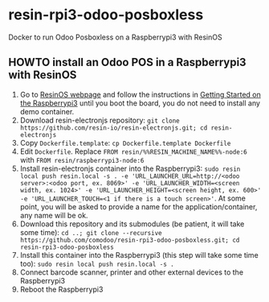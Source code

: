# resin-rpi3-odoo-posboxless
Docker to run Odoo Posboxless on a Raspberrypi3 with ResinOS

## HOWTO install an Odoo POS in a Raspberrypi3 with ResinOS
1. Go to [ResinOS webpage](https://resinos.io/) and follow the instructions in [Getting Started on the Raspberrypi3](https://resinos.io/docs/raspberrypi3/gettingstarted/) until you boot the board, you do not need to install any demo container.
2. Download resin-electronjs repository: `git clone https://github.com/resin-io/resin-electronjs.git; cd resin-electronjs`
3. Copy `Dockerfile.template`: `cp Dockerfile.template Dockerfile`
4. Edit `Dockerfile`. Replace `FROM resin/%%RESIN_MACHINE_NAME%%-node:6` with `FROM resin/raspberrypi3-node:6`
5. Install resin-electronjs container into the Raspberrypi3: `sudo resin local push resin.local -s . -e 'URL_LAUNCHER_URL=http://<odoo server>:<odoo port, ex. 8069>' -e 'URL_LAUNCHER_WIDTH=<screen width, ex. 1024>' -e 'URL_LAUNCHER_HEIGHT=<screen height, ex. 600>' -e 'URL_LAUNCHER_TOUCH=<1 if there is a touch screen>'`. At some point, you will be asked to provide a name for the application/container, any name will be ok.
6. Download this repository and its submodules (be patient, it will take some time): `cd ..; git clone --recursive https://github.com/comodoo/resin-rpi3-odoo-posboxless.git; cd resin-rpi3-odoo-posboxless`
7. Install this container into the Raspberrypi3 (this step will take some time too): `sudo resin local push resin.local -s .`
8. Connect barcode scanner, printer and other external devices to the Raspberrypi3
9. Reboot the Raspberrypi3
